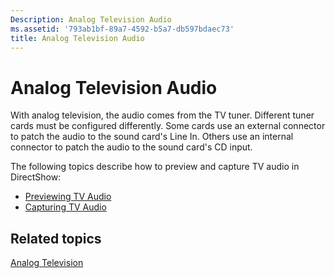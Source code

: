 ```yaml
---
Description: Analog Television Audio
ms.assetid: '793ab1bf-89a7-4592-b5a7-db597bdaec73'
title: Analog Television Audio
---
```


# Analog Television Audio

With analog television, the audio comes from the TV tuner. Different tuner cards must be configured differently. Some cards use an external connector to patch the audio to the sound card's Line In. Others use an internal connector to patch the audio to the sound card's CD input.

The following topics describe how to preview and capture TV audio in DirectShow:

-   [Previewing TV Audio](previewing-tv-audio.md)
-   [Capturing TV Audio](capturing-tv-audio.md)

## Related topics

<dl> <dt>

[Analog Television](analog-television.md)
</dt> </dl>

 

 



